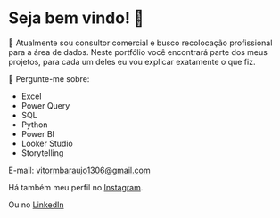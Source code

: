 # Seja bem vindo! 👋

🔭 Atualmente sou consultor comercial e busco recolocação profissional para a área de dados. Neste portfólio você encontrará parte dos meus projetos, para cada um deles eu vou explicar exatamente o que fiz.

💬 Pergunte-me sobre: 
- Excel
- Power Query
- SQL
- Python
- Power BI
- Looker Studio 
- Storytelling

E-mail: vitormbaraujo1306@gmail.com

Há também meu perfil no [Instagram](https://www.instagram.com/vitorbitt/).

Ou no [LinkedIn](https://www.linkedin.com/in/vitor-bitencourt-063260230/)


<!--
Essa é uma estrutura de comentários que vou manter para caso necessário.
-->
